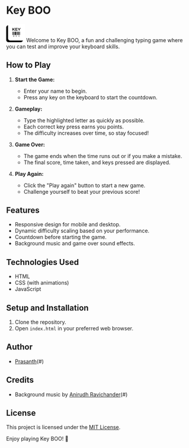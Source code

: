 # Key BOO
<img src="./assets/key_boo.png" width="10%">
Welcome to Key BOO, a fun and challenging typing game where you can test and improve your keyboard skills.

## How to Play

1. **Start the Game:**
   - Enter your name to begin.
   - Press any key on the keyboard to start the countdown.

2. **Gameplay:**
   - Type the highlighted letter as quickly as possible.
   - Each correct key press earns you points.
   - The difficulty increases over time, so stay focused!

3. **Game Over:**
   - The game ends when the time runs out or if you make a mistake.
   - The final score, time taken, and keys pressed are displayed.

4. **Play Again:**
   - Click the "Play again" button to start a new game.
   - Challenge yourself to beat your previous score!

## Features

- Responsive design for mobile and desktop.
- Dynamic difficulty scaling based on your performance.
- Countdown before starting the game.
- Background music and game over sound effects.

## Technologies Used

- HTML
- CSS (with animations)
- JavaScript

## Setup and Installation

1. Clone the repository.
2. Open `index.html` in your preferred web browser.

## Author

- [Prasanth](https://github.com/prasanthj2023)(#) 

## Credits

- Background music by [Anirudh Ravichander](https://en.wikipedia.org/wiki/Anirudh_Ravichander)(#)


## License

This project is licensed under the [MIT License](LICENSE).

Enjoy playing Key BOO! 🚀
